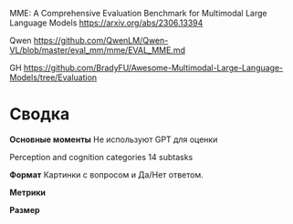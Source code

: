 
MME: A Comprehensive Evaluation Benchmark for Multimodal Large Language Models
https://arxiv.org/abs/2306.13394

Qwen
https://github.com/QwenLM/Qwen-VL/blob/master/eval_mm/mme/EVAL_MME.md

GH
https://github.com/BradyFU/Awesome-Multimodal-Large-Language-Models/tree/Evaluation

# Сводка

**Основные моменты**
Не используют GPT для оценки

Perception and cognition categories
14 subtasks

**Формат** 
Картинки с вопросом и Да/Нет ответом.

**Метрики**

**Размер**
